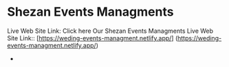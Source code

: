 # Shezan Events Managments

Live Web Site Link: 
Click here Our Shezan Events Managments Live Web Site Link:: 
[https://weding-events-managment.netlify.app/]
(https://weding-events-managment.netlify.app/)

*
